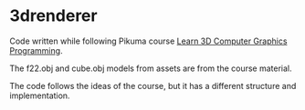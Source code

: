 # 3drenderer

Code written while following Pikuma course [Learn 3D Computer Graphics Programming](https://pikuma.com/courses/learn-3d-computer-graphics-programming).

The f22.obj and cube.obj models from assets are from the course material.

The code follows the ideas of the course, but it has a different structure and implementation.
